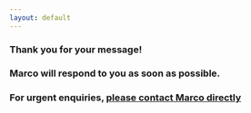 ```yaml
---
layout: default
---
```


### Thank you for your message!

### Marco will respond to you as soon as possible.

### For urgent enquiries, [**please contact Marco directly**](#contact-direct)
